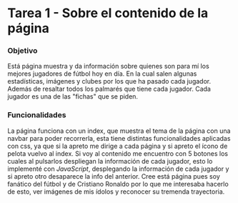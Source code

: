 # Tarea 1 - Sobre el contenido de la página

### Objetivo

Está página muestra y da información sobre quienes son para mí los mejores jugadores de fútbol hoy en día. En la cual salen algunas estadísticas, imágenes y clubes por los que ha pasado cada jugador. Además de resaltar todos los palmarés que tiene cada jugador. Cada jugador es una de las "fichas" que se piden.

### Funcionalidades

La página funciona con un index, que muestra el tema de la página con una navbar para poder recorrerla, esta tiene distintas funcionalidades aplicadas con css, ya que si la apreto me dirige a cada página y si apreto el ícono de pelota vuelvo al index. Si voy al contenido me encuentro con 5 botones los cuales al pulsarlos despliegan la información de cada jugador, esto lo implementé con *JavaScript*, desplegando la información de cada jugador y si apreto otro desaparece la info del anterior.
Cree está página pues soy fanático del fútbol y de Cristiano Ronaldo por lo que me interesaba hacerlo de esto, ver imágenes de mis ídolos y reconocer su tremenda trayectoria.
